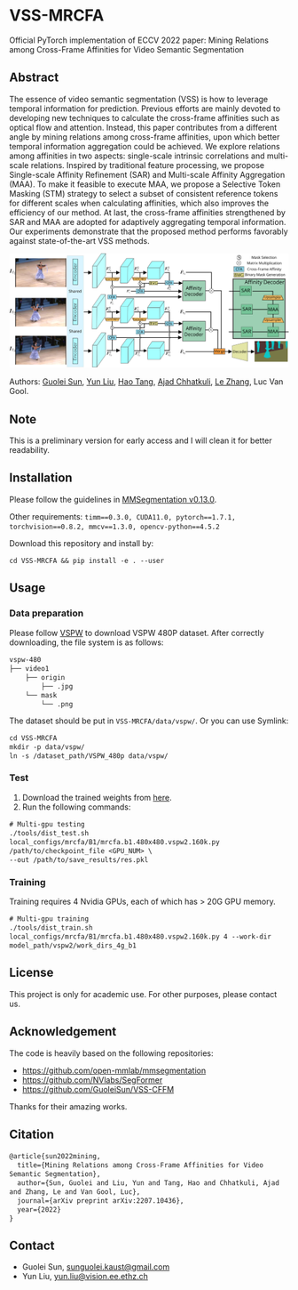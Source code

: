 # VSS-MRCFA
Official PyTorch implementation of ECCV 2022 paper: Mining Relations among Cross-Frame Affinities for Video Semantic Segmentation

## Abstract
The essence of video semantic segmentation (VSS) is how to leverage temporal information for prediction. Previous efforts are mainly devoted to developing new techniques to calculate the cross-frame affinities such as optical flow and attention. Instead, this paper contributes from a different angle by  mining relations among cross-frame affinities, upon which better temporal information aggregation could be achieved. We explore relations among affinities in two aspects: single-scale intrinsic correlations and multi-scale relations. Inspired by traditional feature processing, we propose Single-scale Affinity Refinement (SAR) and Multi-scale Affinity Aggregation (MAA). To make it feasible to execute MAA, we propose a Selective Token Masking (STM) strategy to select a subset of consistent reference tokens for different scales when calculating affinities, which also improves the efficiency of our method. At last, the cross-frame affinities strengthened by SAR and MAA are adopted for adaptively aggregating temporal information. Our experiments demonstrate that the proposed method performs favorably against state-of-the-art VSS methods.

![block images](https://github.com/GuoleiSun/VSS-MRCFA/blob/main/Figs/diagram.png)

Authors: [Guolei Sun](https://scholar.google.com/citations?hl=zh-CN&user=qd8Blw0AAAAJ), [Yun Liu](https://yun-liu.github.io/), [Hao Tang](https://scholar.google.com/citations?user=9zJkeEMAAAAJ&hl=en), [Ajad Chhatkuli](https://scholar.google.com/citations?user=3BHMHU4AAAAJ&hl=en), [Le Zhang](https://zhangleuestc.github.io), Luc Van Gool.

## Note
This is a preliminary version for early access and I will clean it for better readability.

## Installation
Please follow the guidelines in [MMSegmentation v0.13.0](https://github.com/open-mmlab/mmsegmentation/tree/v0.13.0).

Other requirements:
```timm==0.3.0, CUDA11.0, pytorch==1.7.1, torchvision==0.8.2, mmcv==1.3.0, opencv-python==4.5.2```

Download this repository and install by:
```
cd VSS-MRCFA && pip install -e . --user
```

## Usage
### Data preparation
Please follow [VSPW](https://github.com/sssdddwww2/vspw_dataset_download) to download VSPW 480P dataset.
After correctly downloading, the file system is as follows:
```
vspw-480
├── video1
    ├── origin
        ├── .jpg
    └── mask
        └── .png
```
The dataset should be put in ```VSS-MRCFA/data/vspw/```. Or you can use Symlink: 
```
cd VSS-MRCFA
mkdir -p data/vspw/
ln -s /dataset_path/VSPW_480p data/vspw/
```

### Test
1. Download the trained weights from [here](https://drive.google.com/drive/folders/1GIKt21UBYjXqi0Zm_azc6SrrIcK__Lyq?usp=sharing).
2. Run the following commands:
```
# Multi-gpu testing
./tools/dist_test.sh local_configs/mrcfa/B1/mrcfa.b1.480x480.vspw2.160k.py /path/to/checkpoint_file <GPU_NUM> \
--out /path/to/save_results/res.pkl
```

### Training
Training requires 4 Nvidia GPUs, each of which has > 20G GPU memory.
```
# Multi-gpu training
./tools/dist_train.sh local_configs/mrcfa/B1/mrcfa.b1.480x480.vspw2.160k.py 4 --work-dir model_path/vspw2/work_dirs_4g_b1
```

## License
This project is only for academic use. For other purposes, please contact us.

## Acknowledgement
The code is heavily based on the following repositories:
- https://github.com/open-mmlab/mmsegmentation
- https://github.com/NVlabs/SegFormer
- https://github.com/GuoleiSun/VSS-CFFM

Thanks for their amazing works.

## Citation
```
@article{sun2022mining,
  title={Mining Relations among Cross-Frame Affinities for Video Semantic Segmentation},
  author={Sun, Guolei and Liu, Yun and Tang, Hao and Chhatkuli, Ajad and Zhang, Le and Van Gool, Luc},
  journal={arXiv preprint arXiv:2207.10436},
  year={2022}
}
```

## Contact
- Guolei Sun, sunguolei.kaust@gmail.com
- Yun Liu, yun.liu@vision.ee.ethz.ch
